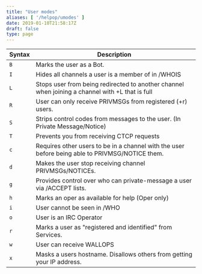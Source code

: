 ```yaml
---
title: "User modes"
aliases: [ '/helpop/umodes' ]
date: 2019-01-10T21:58:17Z
draft: false
type: page
---
```


| Syntax |                                           Description                                           |
| ------ | ----------------------------------------------------------------------------------------------- |
| `B`    | Marks the user as a Bot.                                                                        |
| `I`    | Hides all channels a user is a member of in /WHOIS                                              |
| `L`    | Stops user from being redirected to another channel when joining a channel with +L that is full |
| `R`    | User can only receive PRIVMSGs from registered (+r) users.                                      |
| `S`    | Strips control codes from messages to the user. (In Private Message/Notice)                     |
| `T`    | Prevents you from receiving CTCP requests                                                       |
| `c`    | Requires other users to be in a channel with the user before being able to PRIVMSG/NOTICE them. |
| `d`    | Makes the user stop receiving channel PRIVMSGs/NOTICEs.                                         |
| `g`    | Provides control over who can private-message a user via /ACCEPT lists.                         |
| `h`    | Marks an oper as available for help (Oper only)                                                 |
| `i`    | User cannot be seen in /WHO                                                                     |
| `o`    | User is an IRC Operator                                                                         |
| `r`    | Marks a user as "registered and identified" from Services.                                      |
| `w`    | User can receive WALLOPS                                                                        |
| `x`    | Masks a users hostname. Disallows others from getting your IP address.                          |

